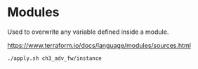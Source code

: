# Modules
Used to overwrite any variable defined inside a module.

https://www.terraform.io/docs/language/modules/sources.html

`./apply.sh ch3_adv_fw/instance`
